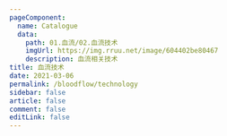 ```yaml
---
pageComponent: 
  name: Catalogue
  data: 
    path: 01.血流/02.血流技术
    imgUrl: https://img.rruu.net/image/604402be80467
    description: 血流相关技术
title: 血流技术
date: 2021-03-06
permalink: /bloodflow/technology
sidebar: false
article: false
comment: false
editLink: false
---
```


